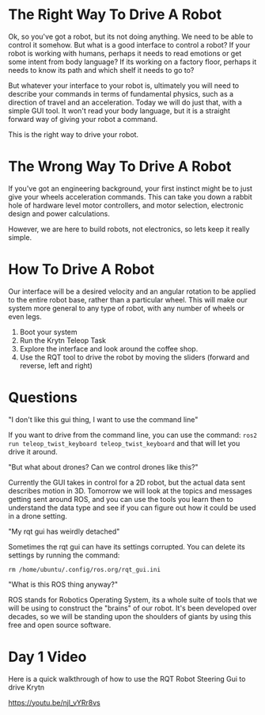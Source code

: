 
# The Right Way To Drive A Robot

Ok, so you've got a robot, but its not doing anything. We need to be able to control it somehow. But what is a good interface to control a robot? If your robot is working with humans, perhaps it needs to read emotions or get some intent from body language? If its working on a factory floor, perhaps it needs to know its path and which shelf it needs to go to? 

But whatever your interface to your robot is, ultimately you will need to describe your commands in terms of fundamental physics, such as a direction of travel and an acceleration. Today we will do just that, with a simple GUI tool. It won't read your body language, but it is a straight forward way of giving your robot a command. 

This is the right way to drive your robot. 

# The Wrong Way To Drive A Robot

If you've got an engineering background, your first instinct might be to just give your wheels acceleration commands. This can take you down a rabbit hole of hardware level motor controllers, and motor selection, electronic design and power calculations. 

However, we are here to build robots, not electronics, so lets keep it really simple. 

# How To Drive A Robot

Our interface will be a desired velocity and an angular rotation to be applied to the entire robot base, rather than a particular wheel. This will make our system more general to any type of robot, with any number of wheels or even legs. 

1. Boot your system
2. Run the Krytn Teleop Task 
3. Explore the interface and look around the coffee shop. 
4. Use the RQT tool to drive the robot by moving the sliders (forward and reverse, left and right)

# Questions 

"I don't like this gui thing, I want to use the command line"

If you want to drive from the command line, you can use the command: 
`ros2 run teleop_twist_keyboard teleop_twist_keyboard` and that will let you drive it around. 

"But what about drones? Can we control drones like this?"

Currently the GUI takes in control for a 2D robot, but the actual data sent describes motion in 3D. Tomorrow we will look at the topics and messages getting sent around ROS, and you can use the tools you learn then to understand the data type and see if you can figure out how it could be used in a drone setting. 

"My rqt gui has weirdly detached"

Sometimes the rqt gui can have its settings corrupted. You can delete its settings by running the command: 

 `rm /home/ubuntu/.config/ros.org/rqt_gui.ini`

"What is this ROS thing anyway?"

ROS stands for Robotics Operating System, its a whole suite of tools that we will be using to construct the "brains" of our robot. It's been developed over decades, so we will be standing upon the shoulders of giants by using this free and open source software. 

# Day 1 Video

Here is a quick walkthrough of how to use the RQT Robot Steering Gui to drive Krytn 

https://youtu.be/njl_vYRr8vs




